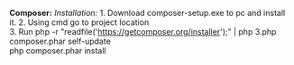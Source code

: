 **Composer:**
   *Installation:*
      1. Download composer-setup.exe to pc and install it.
      2. Using cmd go to project location                             
      3. Run php -r "readfile('https://getcomposer.org/installer');" | php
      3.php composer.phar self-update                   
 	php composer.phar install                          

